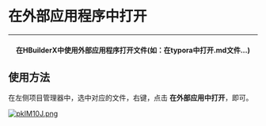 ﻿# 在外部应用程序中打开

------

<h4 align="center">
	在HBuilderX中使用外部应用程序打开文件(如：在typora中打开.md文件...)
</h4>


## 使用方法

在左侧项目管理器中，选中对应的文件，右键，点击 **在外部应用中打开**，即可。

[![pkIM10J.png](https://s21.ax1x.com/2024/07/16/pkIM10J.png)](https://imgse.com/i/pkIM10J)